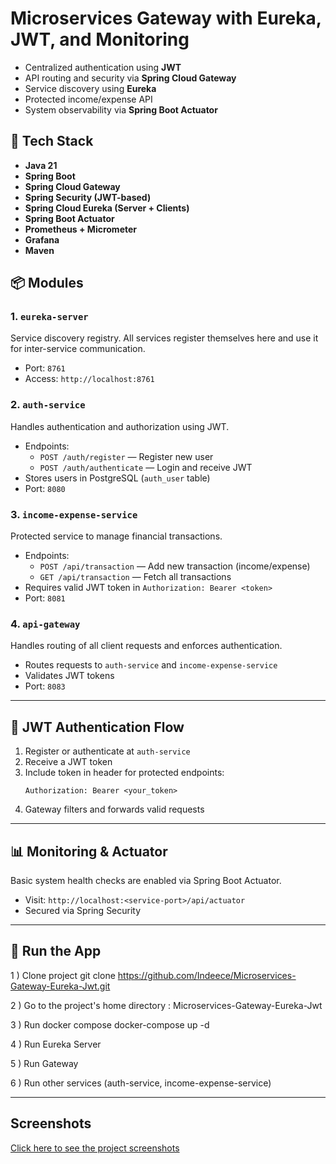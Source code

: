 # Microservices Gateway with Eureka, JWT, and Monitoring

- Centralized authentication using **JWT**
- API routing and security via **Spring Cloud Gateway**
- Service discovery using **Eureka**
- Protected income/expense API
- System observability via **Spring Boot Actuator**


## 🧱 Tech Stack

- **Java 21**
- **Spring Boot**
- **Spring Cloud Gateway**
- **Spring Security (JWT-based)**
- **Spring Cloud Eureka (Server + Clients)**
- **Spring Boot Actuator**
- **Prometheus + Micrometer**
- **Grafana**
- **Maven**


## 📦 Modules

### 1. `eureka-server`
Service discovery registry. All services register themselves here and use it for inter-service communication.

- Port: `8761`
- Access: `http://localhost:8761`

### 2. `auth-service`
Handles authentication and authorization using JWT.

- Endpoints:
  - `POST /auth/register` — Register new user
  - `POST /auth/authenticate` — Login and receive JWT
- Stores users in PostgreSQL (`auth_user` table)
- Port: `8080`

### 3. `income-expense-service`
Protected service to manage financial transactions.

- Endpoints:
  - `POST /api/transaction` — Add new transaction (income/expense)
  - `GET /api/transaction` — Fetch all transactions
- Requires valid JWT token in `Authorization: Bearer <token>`
- Port: `8081`

### 4. `api-gateway`
Handles routing of all client requests and enforces authentication.

- Routes requests to `auth-service` and `income-expense-service`
- Validates JWT tokens
- Port: `8083`

---

## 🔐 JWT Authentication Flow

1. Register or authenticate at `auth-service`
2. Receive a JWT token
3. Include token in header for protected endpoints:
   ```
   Authorization: Bearer <your_token>
   ```
4. Gateway filters and forwards valid requests

---

## 📊 Monitoring & Actuator

Basic system health checks are enabled via Spring Boot Actuator.

- Visit: `http://localhost:<service-port>/api/actuator`
- Secured via Spring Security

---

## 🔨 Run the App

1 ) Clone project git clone https://github.com/Indeece/Microservices-Gateway-Eureka-Jwt.git

2 ) Go to the project's home directory : Microservices-Gateway-Eureka-Jwt

3 ) Run docker compose docker-compose up -d

4 ) Run Eureka Server

5 ) Run Gateway

6 ) Run other services (auth-service, income-expense-service)

---

## Screenshots

[Click here to see the project screenshots
](https://github.com/Indeece/Microservices-Gateway-Eureka-Jwt/blob/main/screenshots/)
